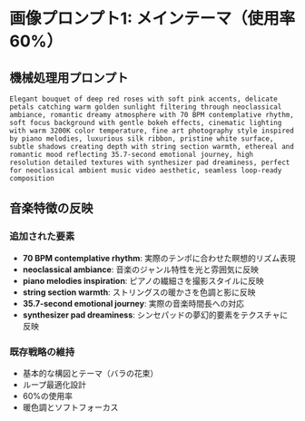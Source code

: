 # 画像プロンプト1: メインテーマ（使用率60%）

## 機械処理用プロンプト
```
Elegant bouquet of deep red roses with soft pink accents, delicate petals catching warm golden sunlight filtering through neoclassical ambiance, romantic dreamy atmosphere with 70 BPM contemplative rhythm, soft focus background with gentle bokeh effects, cinematic lighting with warm 3200K color temperature, fine art photography style inspired by piano melodies, luxurious silk ribbon, pristine white surface, subtle shadows creating depth with string section warmth, ethereal and romantic mood reflecting 35.7-second emotional journey, high resolution detailed textures with synthesizer pad dreaminess, perfect for neoclassical ambient music video aesthetic, seamless loop-ready composition
```

## 音楽特徴の反映

### 追加された要素
- **70 BPM contemplative rhythm**: 実際のテンポに合わせた瞑想的リズム表現
- **neoclassical ambiance**: 音楽のジャンル特性を光と雰囲気に反映
- **piano melodies inspiration**: ピアノの繊細さを撮影スタイルに反映
- **string section warmth**: ストリングスの暖かさを色調と影に反映
- **35.7-second emotional journey**: 実際の音楽時間長への対応
- **synthesizer pad dreaminess**: シンセパッドの夢幻的要素をテクスチャに反映

### 既存戦略の維持
- 基本的な構図とテーマ（バラの花束）
- ループ最適化設計
- 60%の使用率
- 暖色調とソフトフォーカス